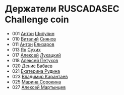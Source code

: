 # Держатели RUSCADASEC Challenge coin

- 001 [Антон](https://t.me/Anton_Shipulin) [Шипулин](https://www.facebook.com/anton.shipulin.7)
- 010 [Виталий](https://t.me/Siyanov84) [Сиянов](https://www.facebook.com/profile.php?id=1366303731)
- 011 [Антон](https://t.me/Toha_Elizarov) [Елизаров](https://www.facebook.com/profile.php?id=100001365592965)
- 013 [Ян](https://t.me/YanS_Andreevich) [Сухих](https://www.facebook.com/yan.andreevich)
- 017 [Алексей](https://t.me/alukatsk) [Лукацкий](https://www.facebook.com/alexey.lukatsky)
- 018 [Алексей Петухов](https://www.facebook.com/petyhovav)
- 020 [Денис](https://t.me/mihruitka) [Бабаев](https://www.facebook.com/denis.babaev)
- 021 [Екатерина Рудина](https://www.facebook.com/ekaterina.rudina.3)
- 023 [Владимир Карантаев](https://www.facebook.com/vladimir.karantaev)
- 025 [Марина Сорокина](https://www.facebook.com/Mar.Sorokina)
- 027 [Алексей Мартынцев](https://www.facebook.com/alex.martyntsev)

